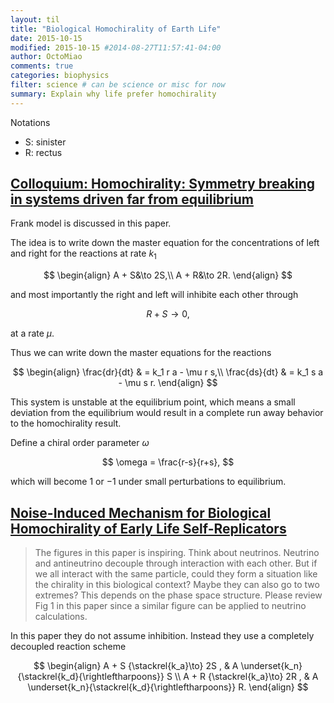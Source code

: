 ```yaml
---
layout: til
title: "Biological Homochirality of Earth Life"
date: 2015-10-15
modified: 2015-10-15 #2014-08-27T11:57:41-04:00
author: OctoMiao
comments: true
categories: biophysics
filter: science # can be science or misc for now
summary: Explain why life prefer homochirality
---
```


Notations

* S: sinister
* R: rectus





## [Colloquium: Homochirality: Symmetry breaking in systems driven far from equilibrium](http://journals.aps.org/rmp/abstract/10.1103/RevModPhys.85.603)




Frank model is discussed in this paper.

The idea is to write down the master equation for the concentrations of left and right for the reactions at rate $k_1$

$$
\begin{align}
A + S&\to 2S,\\
A + R&\to 2R.
\end{align}
$$

and most importantly the right and left will inhibite each other through

$$
R+S \to 0,
$$

at a rate $\mu$.

Thus we can write down the master equations for the reactions

$$
\begin{align}
\frac{dr}{dt} & = k_1 r a - \mu r s,\\
\frac{ds}{dt} & = k_1 s a - \mu s r.
\end{align}
$$

This system is unstable at the equilibrium point, which means a small deviation from the equilibrium would result in a complete run away behavior to the homochirality result.

Define a chiral order parameter $\omega$

$$
\omega = \frac{r-s}{r+s},
$$

which will become $1$ or $-1$ under small perturbations to equilibrium.


## [Noise-Induced Mechanism for Biological Homochirality of Early Life Self-Replicators](http://journals.aps.org/prl/abstract/10.1103/PhysRevLett.115.158101)

> The figures in this paper is inspiring. Think about neutrinos. Neutrino and antineutrino decouple through interaction with each other. But if we all interact with the same particle, could they form a situation like the chirality in this biological context? Maybe they can also go to two extremes? This depends on the phase space structure. Please review Fig 1 in this paper since a similar figure can be applied to neutrino calculations.


In this paper they do not assume inhibition. Instead they use a completely decoupled reaction scheme

$$
\begin{align}
A + S {\stackrel{k_a}\to} 2S , & A \underset{k_n}{\stackrel{k_d}{\rightleftharpoons}} S \\
A + R {\stackrel{k_a}\to} 2R , & A \underset{k_n}{\stackrel{k_d}{\rightleftharpoons}} R.
\end{align}
$$
